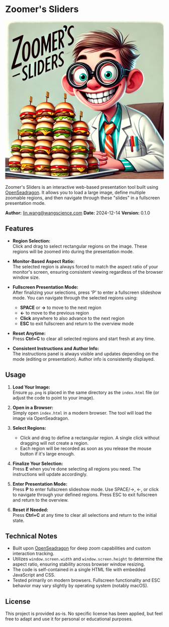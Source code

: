 # Zoomer's Sliders

![Zoomer's Sliders](zoomers-sliders.webp)

Zoomer's Sliders is an interactive web-based presentation tool built using [OpenSeadragon](https://openseadragon.github.io/). It allows you to load a large image, define multiple zoomable regions, and then navigate through these "slides" in a fullscreen presentation mode.

**Author:** lin.wang@wangscience.com
**Date:** 2024-12-14
**Version:** 0.1.0

## Features

- **Region Selection:**  
  Click and drag to select rectangular regions on the image. These regions will be zoomed into during the presentation mode.
  
- **Monitor-Based Aspect Ratio:**  
  The selected region is always forced to match the aspect ratio of your monitor's screen, ensuring consistent viewing regardless of the browser window size.
  
- **Fullscreen Presentation Mode:**  
  After finalizing your selections, press 'P' to enter a fullscreen slideshow mode. You can navigate through the selected regions using:
  - **SPACE** or **→** to move to the next region
  - **←** to move to the previous region
  - **Click** anywhere to also advance to the next region
  - **ESC** to exit fullscreen and return to the overview mode
  
- **Reset Anytime:**  
  Press **Ctrl+C** to clear all selected regions and start fresh at any time.
  
- **Consistent Instructions and Author Info:**  
  The instructions panel is always visible and updates depending on the mode (editing or presentation). Author info is consistently displayed.

## Usage

1. **Load Your Image:**  
   Ensure `pp.png` is placed in the same directory as the `index.html` file (or adjust the code to point to your image).
   
2. **Open in a Browser:**  
   Simply open `index.html` in a modern browser. The tool will load the image via OpenSeadragon.

3. **Select Regions:**  
   - Click and drag to define a rectangular region. A single click without dragging will not create a region.
   - Each region will be recorded as soon as you release the mouse button if it's large enough.

4. **Finalize Your Selection:**  
   Press **E** when you're done selecting all regions you need. The instructions will update accordingly.

5. **Enter Presentation Mode:**  
   Press **P** to enter fullscreen slideshow mode. Use SPACE/→, ←, or click to navigate through your defined regions. Press ESC to exit fullscreen and return to the overview.

6. **Reset if Needed:**  
   Press **Ctrl+C** at any time to clear all selections and return to the initial state.

## Technical Notes

- Built upon [OpenSeadragon](https://openseadragon.github.io/) for deep zoom capabilities and custom interaction tracking.
- Utilizes `window.screen.width` and `window.screen.height` to determine the aspect ratio, ensuring stability across browser window resizing.
- The code is self-contained in a single HTML file with embedded JavaScript and CSS.
- Tested primarily on modern browsers. Fullscreen functionality and ESC behavior may vary slightly by operating system (notably macOS).

## License

This project is provided as-is. No specific license has been applied, but feel free to adapt and use it for personal or educational purposes.
